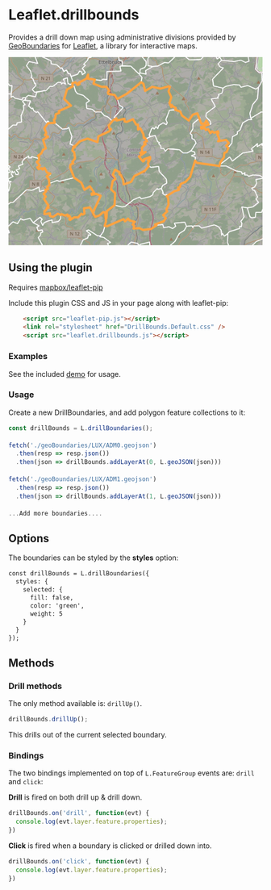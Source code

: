 # Leaflet.drillbounds
Provides a drill down map using administrative divisions provided by [GeoBoundaries](https://github.com/wmgeolab/geoBoundaries) for [Leaflet](https://leafletjs.com/), a library for interactive maps.



![Luxembourg boundaries highlighted](./demo/screenshot.png)

## Using the plugin

Requires [mapbox/leaflet-pip](https://github.com/mapbox/leaflet-pip)

Include this plugin CSS and JS in your page along with leaflet-pip:
```html
    <script src="leaflet-pip.js"></script>
    <link rel="stylesheet" href="DrillBounds.Default.css" />
    <script src="leaflet.drillbounds.js"></script>
```

### Examples
See the included [demo](https://cardnl.github.io/Leaflet.drillbounds/demo/) for usage.

### Usage

Create a new DrillBoundaries, and add polygon feature collections to it:

```js
const drillBounds = L.drillBoundaries();

fetch('./geoBoundaries/LUX/ADM0.geojson')
  .then(resp => resp.json())
  .then(json => drillBounds.addLayerAt(0, L.geoJSON(json)))

fetch('./geoBoundaries/LUX/ADM1.geojson')
  .then(resp => resp.json())
  .then(json => drillBounds.addLayerAt(1, L.geoJSON(json)))

...Add more boundaries....
```

## Options

The boundaries can be styled by the **styles** option:

```JS
const drillBounds = L.drillBoundaries({
  styles: {
    selected: {
      fill: false,
      color: 'green',
      weight: 5
    }
  }
});
```

## Methods

### Drill methods

The only method available is: `drillUp()`.

```js
drillBounds.drillUp();
```

This drills out of the current selected boundary.

### Bindings

The two bindings implemented on top of `L.FeatureGroup` events are: `drill` and `click`:

**Drill** is fired on both drill up & drill down.
```js
drillBounds.on('drill', function(evt) {
  console.log(evt.layer.feature.properties);
})
```

**Click** is fired when a boundary is clicked or drilled down into.
```js
drillBounds.on('click', function(evt) {
  console.log(evt.layer.feature.properties);
})
```
